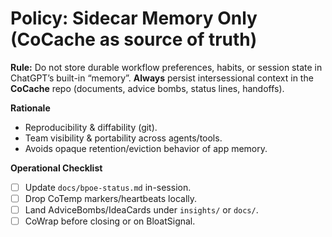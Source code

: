 # Policy: Sidecar Memory Only (CoCache as source of truth)

**Rule:** Do not store durable workflow preferences, habits, or session state in ChatGPT’s built-in “memory”.
**Always** persist intersessional context in the **CoCache** repo (documents, advice bombs, status lines, handoffs).

**Rationale**
- Reproducibility & diffability (git).
- Team visibility & portability across agents/tools.
- Avoids opaque retention/eviction behavior of app memory.

**Operational Checklist**
- [ ] Update `docs/bpoe-status.md` in-session.
- [ ] Drop CoTemp markers/heartbeats locally.
- [ ] Land AdviceBombs/IdeaCards under `insights/` or `docs/`.
- [ ] CoWrap before closing or on BloatSignal.
